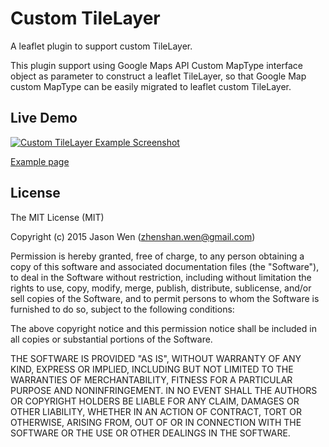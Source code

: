 Custom TileLayer
==============

A leaflet plugin to support custom TileLayer.

This plugin support using Google Maps API Custom MapType interface object as parameter to construct a leaflet TileLayer, so that Google Map custom MapType can be easily migrated to leaflet custom TileLayer.

## Live Demo

[![Custom TileLayer Example Screenshot](https://jasonwzs.github.io/leaflet-tilelayer-custom/screenshot.png)](https://jasonwzs.github.io/leaflet-tilelayer-custom/examples/example.html)

[Example page](https://jasonwzs.github.io/leaflet-tilelayer-custom/examples/example.html)

## License

The MIT License (MIT)

Copyright (c) 2015 Jason Wen (zhenshan.wen@gmail.com)

Permission is hereby granted, free of charge, to any person obtaining a copy
of this software and associated documentation files (the "Software"), to deal
in the Software without restriction, including without limitation the rights
to use, copy, modify, merge, publish, distribute, sublicense, and/or sell
copies of the Software, and to permit persons to whom the Software is
furnished to do so, subject to the following conditions:

The above copyright notice and this permission notice shall be included in
all copies or substantial portions of the Software.

THE SOFTWARE IS PROVIDED "AS IS", WITHOUT WARRANTY OF ANY KIND, EXPRESS OR
IMPLIED, INCLUDING BUT NOT LIMITED TO THE WARRANTIES OF MERCHANTABILITY,
FITNESS FOR A PARTICULAR PURPOSE AND NONINFRINGEMENT. IN NO EVENT SHALL THE
AUTHORS OR COPYRIGHT HOLDERS BE LIABLE FOR ANY CLAIM, DAMAGES OR OTHER
LIABILITY, WHETHER IN AN ACTION OF CONTRACT, TORT OR OTHERWISE, ARISING FROM,
OUT OF OR IN CONNECTION WITH THE SOFTWARE OR THE USE OR OTHER DEALINGS IN
THE SOFTWARE.
